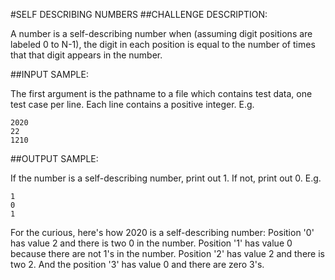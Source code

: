 #SELF DESCRIBING NUMBERS
##CHALLENGE DESCRIPTION:


A number is a self-describing number when (assuming digit positions are labeled 0 to N-1), the digit in each position is equal to the number of times that that digit appears in the number.

##INPUT SAMPLE:

The first argument is the pathname to a file which contains test data, one test case per line. Each line contains a positive integer. E.g.

    2020
    22
    1210

##OUTPUT SAMPLE:

If the number is a self-describing number, print out 1. If not, print out 0. E.g.

    1
    0
    1

For the curious, here's how 2020 is a self-describing number: Position '0' has value 2 and there is two 0 in the number. Position '1' has value 0 because there are not 1's in the number. Position '2' has value 2 and there is two 2. And the position '3' has value 0 and there are zero 3's.
